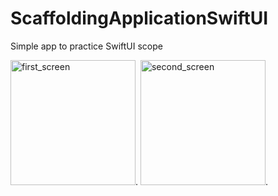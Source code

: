 # ScaffoldingApplicationSwiftUI

Simple app to practice SwiftUI scope

<img src="https://user-images.githubusercontent.com/56091198/157664083-7917909f-cd69-433d-927a-022264e3d927.png" width="200" alt="first_screen">.
<img src="https://user-images.githubusercontent.com/56091198/157664093-026eccec-4662-4979-b038-0ede14722ef4.png" width="200" alt="second_screen">.
